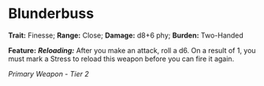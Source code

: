 # Blunderbuss

**Trait:** Finesse; **Range:** Close; **Damage:** d8+6 phy; **Burden:** Two-Handed

**Feature:** ***Reloading:*** After you make an attack, roll a d6. On a result of 1, you must mark a Stress to reload this weapon before you can fire it again.

*Primary Weapon - Tier 2*
